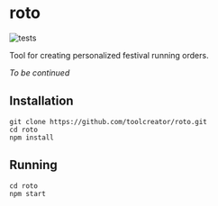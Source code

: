 # roto
![tests](https://github.com/toolcreator/roto/workflows/tests/badge.svg?branch=master)

Tool for creating personalized festival running orders.

*To be continued*

## Installation
```
git clone https://github.com/toolcreator/roto.git
cd roto
npm install
```

## Running
```
cd roto
npm start
```
